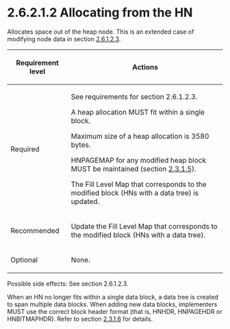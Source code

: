 <html dir="LTR" xmlns:mshelp="http://msdn.microsoft.com/mshelp" xmlns:ddue="http://ddue.schemas.microsoft.com/authoring/2003/5" xmlns:xlink="http://www.w3.org/1999/xlink" xmlns:tool="http://www.microsoft.com/tooltip">
    <head>
        <meta http-equiv="Content-Type" content="text/html; CHARSET=utf-8"></meta>
        <meta name="save" content="history"></meta>
        <title>2.6.2.1.2 Allocating from the HN</title>
        <xml>
            <mshelp:toctitle title="2.6.2.1.2 Allocating from the HN"></mshelp:toctitle>
            <mshelp:rltitle title="[MS-PST]: Allocating from the HN"></mshelp:rltitle>
            <mshelp:keyword index="A" term="5b30032e-8cbc-4f03-a6bd-c21a7f1c54ea"></mshelp:keyword>
            <mshelp:attr name="DCSext.ContentType" value="open specification"></mshelp:attr>
            <mshelp:attr name="AssetID" value="5b30032e-8cbc-4f03-a6bd-c21a7f1c54ea"></mshelp:attr>
            <mshelp:attr name="TopicType" value="kbRef"></mshelp:attr>
            <mshelp:attr name="DCSext.Title" value="[MS-PST]: Allocating from the HN" />
        </xml>
    </head>
    <body>
        <div id="header">
            <h1 class="heading">2.6.2.1.2 Allocating from the HN</h1>
        </div>
        <div id="mainSection">
            <div id="mainBody">
                <div id="allHistory" class="saveHistory"></div>
                <div id="sectionSection0" class="section" name="collapseableSection">
                    

<p>Allocates space out of the heap node. This is an extended
case of modifying node data in section <a href="dc322b87-5d91-4e00-8123-c4a155dfe6dd.htm">2.6.1.2.3</a>.</p>

<table>
 <thead>
  <tr>
   <th>
   <p>Requirement level</p>
   </th>
   <th>
   <p><b><span>Actions</span></b></p>
   </th>
  </tr>
 </thead>
 <tr>
  <td>
  <p>Required</p>
  </td>
  <td>
  <p>See requirements for section 2.6.1.2.3.</p>
  <p>A heap allocation MUST fit within a single block.</p>
  <p>Maximum size of a heap allocation is 3580 bytes.</p>
  <p>HNPAGEMAP for any modified heap block MUST be
  maintained (section <a href="291653c0-b347-4c5b-ba41-85ad780b4ba4.htm">2.3.1.5</a>).</p>
  <p>The Fill Level Map that corresponds to the modified
  block (HNs with a data tree) is updated.</p>
  </td>
 </tr>
 <tr>
  <td>
  <p>Recommended</p>
  </td>
  <td>
  <p>Update
  the Fill Level Map that corresponds to the modified block (HNs with a data
  tree).</p>
  </td>
 </tr>
 <tr>
  <td>
  <p>Optional</p>
  </td>
  <td>
  <p>None.</p>
  </td>
 </tr>
</table>

<p>Possible side effects: See section 2.6.1.2.3.</p>

<p>When an HN no longer fits within a single data block, a data
tree is created to span multiple data blocks. When adding new data blocks,
implementers MUST use the correct block header format (that is, HNHDR, HNPAGEHDR
or HNBITMAPHDR). Refer to section <a href="a3fa280c-eba3-434f-86e4-b95141b3c7b1.htm">2.3.1.6</a> for details.</p>
                </div>
            </div>
        </div>
    </body>
</html>